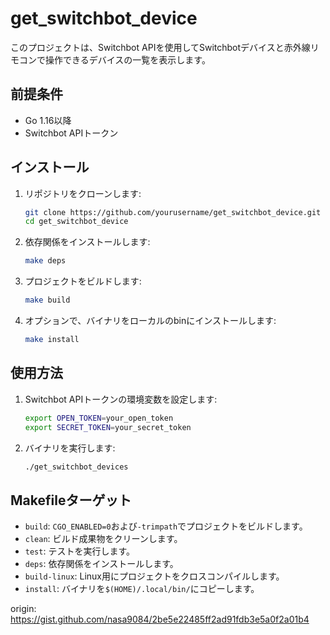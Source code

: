 # get_switchbot_device

このプロジェクトは、Switchbot APIを使用してSwitchbotデバイスと赤外線リモコンで操作できるデバイスの一覧を表示します。

## 前提条件

- Go 1.16以降
- Switchbot APIトークン

## インストール

1. リポジトリをクローンします:
    ```sh
    git clone https://github.com/yourusername/get_switchbot_device.git
    cd get_switchbot_device
    ```

2. 依存関係をインストールします:
    ```sh
    make deps
    ```

3. プロジェクトをビルドします:
    ```sh
    make build
    ```

4. オプションで、バイナリをローカルのbinにインストールします:
    ```sh
    make install
    ```

## 使用方法

1. Switchbot APIトークンの環境変数を設定します:
    ```sh
    export OPEN_TOKEN=your_open_token
    export SECRET_TOKEN=your_secret_token
    ```

2. バイナリを実行します:
    ```sh
    ./get_switchbot_devices
    ```

## Makefileターゲット

- `build`: `CGO_ENABLED=0`および`-trimpath`でプロジェクトをビルドします。
- `clean`: ビルド成果物をクリーンします。
- `test`: テストを実行します。
- `deps`: 依存関係をインストールします。
- `build-linux`: Linux用にプロジェクトをクロスコンパイルします。
- `install`: バイナリを`$(HOME)/.local/bin/`にコピーします。

origin: https://gist.github.com/nasa9084/2be5e22485ff2ad91fdb3e5a0f2a01b4
